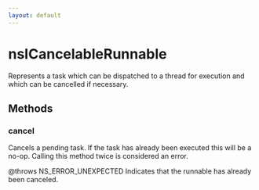 ```yaml
---
layout: default
---
```


# nsICancelableRunnable #

Represents a task which can be dispatched to a thread for execution and
which can be cancelled if necessary.


## Methods ##

### cancel ###

Cancels a pending task.  If the task has already been executed this will
be a no-op.  Calling this method twice is considered an error.

@throws NS_ERROR_UNEXPECTED
  Indicates that the runnable has already been canceled.

